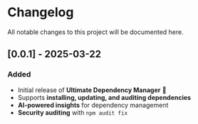 # Changelog

All notable changes to this project will be documented here.

## [0.0.1] - 2025-03-22

### Added

- Initial release of **Ultimate Dependency Manager** 🚀
- Supports **installing, updating, and auditing dependencies**
- **AI-powered insights** for dependency management
- **Security auditing** with `npm audit fix`
